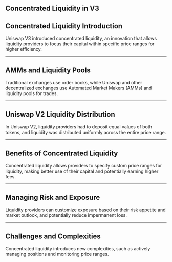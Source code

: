 ## Concentrated Liquidity in V3


## Concentrated Liquidity Introduction

Uniswap V3 introduced concentrated liquidity, an innovation that allows liquidity providers to focus their capital within specific price ranges for higher efficiency.

    


---
## AMMs and Liquidity Pools

Traditional exchanges use order books, while Uniswap and other decentralized exchanges use Automated Market Makers (AMMs) and liquidity pools for trades.

    


---
## Uniswap V2 Liquidity Distribution

In Uniswap V2, liquidity providers had to deposit equal values of both tokens, and liquidity was distributed uniformly across the entire price range.

    


---
## Benefits of Concentrated Liquidity

Concentrated liquidity allows providers to specify custom price ranges for liquidity, making better use of their capital and potentially earning higher fees.

    


---
## Managing Risk and Exposure

Liquidity providers can customize exposure based on their risk appetite and market outlook, and potentially reduce impermanent loss.

    


---
## Challenges and Complexities

Concentrated liquidity introduces new complexities, such as actively managing positions and monitoring price ranges.

    
   
